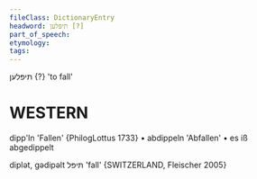 ```yaml
---
fileClass: DictionaryEntry
headword: תּיפּלען [?]
part_of_speech: 
etymology: 
tags: 
---
```

תּיפּלען {?}
'to fall'

WESTERN
========

dipp'ln 'Fallen' {PhilogLottus 1733}
	•	abdippeln 'Abfallen'
	•	es iß abgedippelt

diplət, gədipəlt תּיפּל 'fall' {SWITZERLAND, Fleischer 2005}